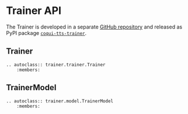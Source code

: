 # Trainer API

The Trainer is developed in a separate [GitHub
repository](https://github.com/idiap/coqui-ai-Trainer) and released as PyPI
package [`coqui-tts-trainer`](https://pypi.org/project/coqui-tts-trainer).

## Trainer
```{eval-rst}
.. autoclass:: trainer.trainer.Trainer
    :members:
```

## TrainerModel

```{eval-rst}
.. autoclass:: trainer.model.TrainerModel
    :members:
```
